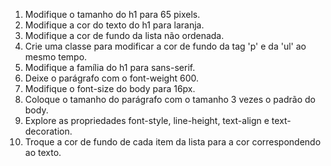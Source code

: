 1. Modifique o tamanho do h1 para 65 pixels.
2. Modifique a cor do texto do h1 para laranja.
3. Modifique a cor de fundo da lista não ordenada.
4. Crie uma classe para modificar a cor de fundo da tag 'p' e da 'ul' ao mesmo tempo.
5. Modifique a família do h1 para sans-serif.
6. Deixe o parágrafo com o font-weight 600.
7. Modifique o font-size do body para 16px.
8. Coloque o tamanho do parágrafo com o tamanho 3 vezes o padrão do body.
9. Explore as propriedades font-style, line-height, text-align e text-decoration.
10. Troque a cor de fundo de cada item da lista para a cor correspondendo ao texto.